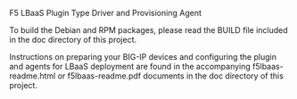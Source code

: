 F5 LBaaS Plugin Type Driver and Provisioning Agent

To build the Debian and RPM packages, please read the
BUILD file included in the doc directory of this project.

Instructions on preparing your BIG-IP devices and 
configuring the plugin and agents for LBaaS deployment
are found in the accompanying f5lbaas-readme.html or 
f5lbaas-readme.pdf documents in the doc directory of this
project.

